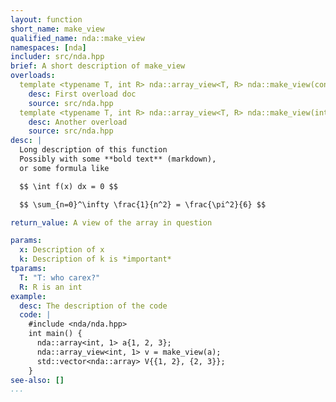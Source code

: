 ```yaml
---
layout: function
short_name: make_view
qualified_name: nda::make_view
namespaces: [nda]
includer: src/nda.hpp
brief: A short description of make_view
overloads:
  template <typename T, int R> nda::array_view<T, R> nda::make_view(const nda::array<T, R> & x):
    desc: First overload doc
    source: src/nda.hpp
  template <typename T, int R> nda::array_view<T, R> nda::make_view(int k, const nda::array<T, R> & x):
    desc: Another overload
    source: src/nda.hpp
desc: |
  Long description of this function
  Possibly with some **bold text** (markdown), 
  or some formula like 

  $$ \int f(x) dx = 0 $$

  $$ \sum_{n=0}^\infty \frac{1}{n^2} = \frac{\pi^2}{6} $$

return_value: A view of the array in question

params:
  x: Description of x
  k: Description of k is *important*
tparams:
  T: "T: who carex?"
  R: R is an int
example:
  desc: The description of the code 
  code: |
    #include <nda/nda.hpp>
    int main() {
      nda::array<int, 1> a{1, 2, 3};
      nda::array_view<int, 1> v = make_view(a);
      std::vector<nda::array> V{{1, 2}, {2, 3}};
    }
see-also: []
...
```

